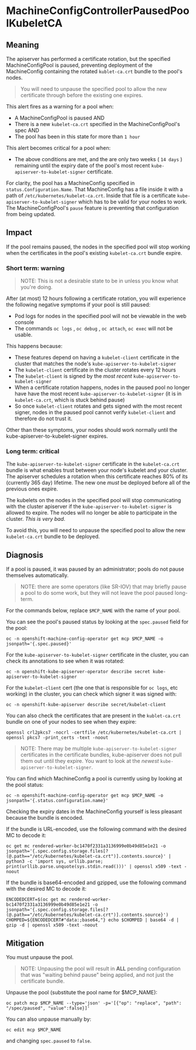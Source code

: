 # MachineConfigControllerPausedPoolKubeletCA

## Meaning

The apiserver has performed a certificate rotation, but the specified
MachineConfigPool is paused, preventing deployment of the MachineConfig
containing the rotated  `kublet-ca.crt` bundle to the pool's nodes.

>You will  need to unpause the specified pool to allow the new certificate
>through before the existing one expires.

This alert fires as a warning for a pool when:

- A MachineConfigPool is paused AND
- There is a new `kubelet-ca.crt` specified in the MachineConfigPool's spec AND
- The pool has been in this state for more than `1 hour`

This alert becomes critical for a pool when:

- The above conditions are met, and the are only two weeks ( `14 days` )
  remaining until the expiry date of the pool's most recent
  `kube-apiserver-to-kubelet-signer` certificate.

For clarity, the pool has a MachineConfig specified in
`status.Configuration.Name`. That MachineConfig has a file inside it with a path
of `/etc/kubernetes/kubelet-ca.crt`.  Inside that file is a certificate
`kube-apiserver-to-kubelet-signer` which has to be valid for your nodes to work.
The MachineConfigPool's `pause` feature is preventing that configuration from
being updated.

## Impact

If the pool remains paused, the nodes in the specified pool will stop working
when the certificates in the pool's existing `kubelet-ca.crt`  bundle expire.

### Short term: warning

> NOTE: This is not a desirable state to be in unless you know what you're
> doing.

After (at most) 12 hours following a certificate rotation, you will experience
the following negative symptoms if your pool is still paused:

- Pod logs for nodes in the specified pool will not be viewable in the web
  console
- The commands `oc logs`  ,  `oc debug` ,  `oc attach`,  `oc exec`  will not be
  usable.

This happens because:

- These features depend on having a  `kubelet-client` certificate in the cluster
  that matches the node's `kube-apiserver-to-kubelet-signer`
- The `kubelet-client` certificate in the cluster rotates every 12 hours
- The `kubelet-client` is signed by the *most recent*
  `kube-apiserver-to-kubelet-signer`
- When a certificate rotation happens, nodes in the paused pool no longer have
  have the most recent  `kube-apiserver-to-kubelet-signer` (it is in
  `kubelet-ca.crt`, which is stuck behind pause)
- So once `kubelet-client` rotates and gets signed with the most recent signer,
  nodes in the paused pool cannot verify `kubelet-client` and therefore do not
  trust it.

Other than these symptoms, your nodes should work normally until the
kube-apiserver-to-kubelet-signer expires.

### Long term: critical

The `kube-apiserver-to-kubelet-signer` certificate in the `kubelet-ca.crt`
bundle is what enables trust between your node's kubelet and your cluster. The
apiserver schedules a rotation when this certificate reaches 80% of its
(currently 365 day) lifetime. The new one *must* be deployed before all of the
previous ones expire.

The kubelets on the nodes in the specified pool will stop communicating with the
cluster apiserver if the `kube-apiserver-to-kubelet-signer`  is allowed to
expire. The nodes will no longer be able to participate in the cluster. *This is
very bad*.

To avoid this, you will need to unpause the specified pool to allow the new
`kubelet-ca.crt` bundle to be deployed.

## Diagnosis

If a pool is paused, it was paused by an administrator; pools do not pause
themselves automatically.

>NOTE: there are some operators (like SR-IOV) that may briefly pause a pool to
>do some work, but they will not leave the pool paused long-term.

For the commands below, replace `$MCP_NAME` with the name of your pool.

You can see the pool's paused status by looking at the `spec.paused` field for
the pool:

```console
oc -n openshift-machine-config-operator get mcp $MCP_NAME -o jsonpath='{.spec.paused}'
```

For the `kube-apiserver-to-kubelet-signer` certificate in the cluster, you can
check its annotations to see when it was rotated:

```console
oc -n openshift-kube-apiserver-operator describe secret kube-apiserver-to-kubelet-signer
```

For the `kubelet-client` cert (the one that is responsible for `oc logs`, etc
working) in the cluster, you can check which signer it was signed with:

```console
oc -n openshift-kube-apiserver describe secret/kubelet-client
```

You can also check the certificates that are present in the `kublet-ca.crt`
bundle on one of your nodes to see when they expire:

```console
openssl crl2pkcs7 -nocrl -certfile /etc/kubernetes/kubelet-ca.crt | openssl pkcs7 -print_certs -text -noout
``````

>NOTE: There may be multiple `kube-apiserver-to-kubelet-signer` certificates in
>the certificate bundles, kube-apiserver does not pull them out until they
>expire. You want to look at the *newest* `kube-apiserver-to-kubelet-signer`.

You can find which MachineConfig a pool is currently using by looking at the
pool status:

```console
oc -n openshift-machine-config-operator get mcp $MCP_NAME -o jsonpath='{.status.configuration.name}'
```

Checking the expiry dates in the MachineConfig yourself is less pleasant because
the bundle is encoded.

If the bundle is URL-encoded, use the following command with the desired MC to
decode it:

```console
oc get mc rendered-worker-bc1470f2331a3136999e0b49d85e1e21 -o jsonpath='{.spec.config.storage.files[?(@.path=="/etc/kubernetes/kubelet-ca.crt")].contents.source}' | python3 -c 'import sys, urllib.parse; print(urllib.parse.unquote(sys.stdin.read()))' | openssl x509 -text -noout
```

If the bundle is base64-encoded and gzipped, use the following command with the
desired MC to decode it:

```console
ENCODEDCERT=$(oc get mc rendered-worker-bc1470f2331a3136999e0b49d85e1e21 -o jsonpath='{.spec.config.storage.files[?(@.path=="/etc/kubernetes/kubelet-ca.crt")].contents.source}') CHOMPED=${ENCODEDCERT#"data:;base64,"} echo $CHOMPED | base64 -d | gzip -d | openssl x509 -text -noout
```

## Mitigation

You must unpause the pool.

>NOTE: Unpausing the pool will result in **ALL** pending configuration that was
>"waiting behind pause" being applied, and not just the certificate bundle.

Unpause the pool (substitute the pool name for $MCP_NAME):

```console
oc patch mcp $MCP_NAME --type='json' -p='[{"op": "replace", "path": "/spec/paused", "value":false}]'
```

You can also unpause manually by:

```console
oc edit mcp $MCP_NAME
```

and changing `spec.paused` to `false`.
